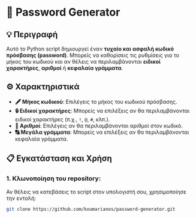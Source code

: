 # 🔐 Password Generator

## 💡 Περιγραφή
Αυτό το Python script δημιουργεί έναν **τυχαίο και ασφαλή κωδικό πρόσβασης (password)**. Μπορείς να καθορίσεις τις ρυθμίσεις για το μήκος του κωδικού και αν θέλεις να περιλαμβάνονται **ειδικοί χαρακτήρες**, **αριθμοί** ή **κεφαλαία γράμματα**.

## ⚙️ Χαρακτηριστικά
- **🖋️ Μήκος κωδικού**: Επιλέγεις το μήκος του κωδικού πρόσβασης.
- **🔒 Ειδικοί χαρακτήρες**: Μπορείς να επιλέξεις αν θα περιλαμβάνονται ειδικοί χαρακτήρες (π.χ., `!`, `@`, `#`, κλπ.).
- **🔢 Αριθμοί**: Επιλέγεις αν θα περιλαμβάνονται αριθμοί στον κωδικό.
- **🔠 Μεγάλα γράμματα**: Μπορείς να επιλέξεις αν θα περιλαμβάνονται κεφαλαία γράμματα.

## 📋 Εγκατάσταση και Χρήση

### 1. **Κλωνοποίηση του repository**:
Αν θέλεις να κατεβάσεις το script στον υπολογιστή σου, χρησιμοποίησε την εντολή:
```bash
git clone https://github.com/koumarianos/password-generator.git
